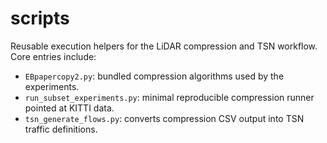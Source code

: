 # scripts

Reusable execution helpers for the LiDAR compression and TSN workflow. Core entries include:
- `EBpapercopy2.py`: bundled compression algorithms used by the experiments.
- `run_subset_experiments.py`: minimal reproducible compression runner pointed at KITTI data.
- `tsn_generate_flows.py`: converts compression CSV output into TSN traffic definitions.
